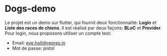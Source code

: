 # Dogs-demo
Le projet est un demo sur flutter, qui fournit deux fonctionnalité: **Login** et **Liste des races de chiens**. Il est réalisé par deux façons: **BLoC** et **Provider**.
Pour login, nous proposons utiliser un compte test:
- Email: eve.holt@reqres.in
- Mot de passe: pistol
